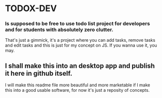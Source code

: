# TODOX-DEV
### Is supposed to be free to use todo list project for developers and for students with absolutely zero clutter.

That's just a gimmick, it's a project where you can add tasks, remove tasks and edit tasks and this is just for my concept on JS. If you wanna use it, you may.

## I shall make this into an desktop app and publish it here in github itself.

I will make this readme file more beautiful and more marketable if I make this into a good usable software, for now it's just a reposity of concepts.